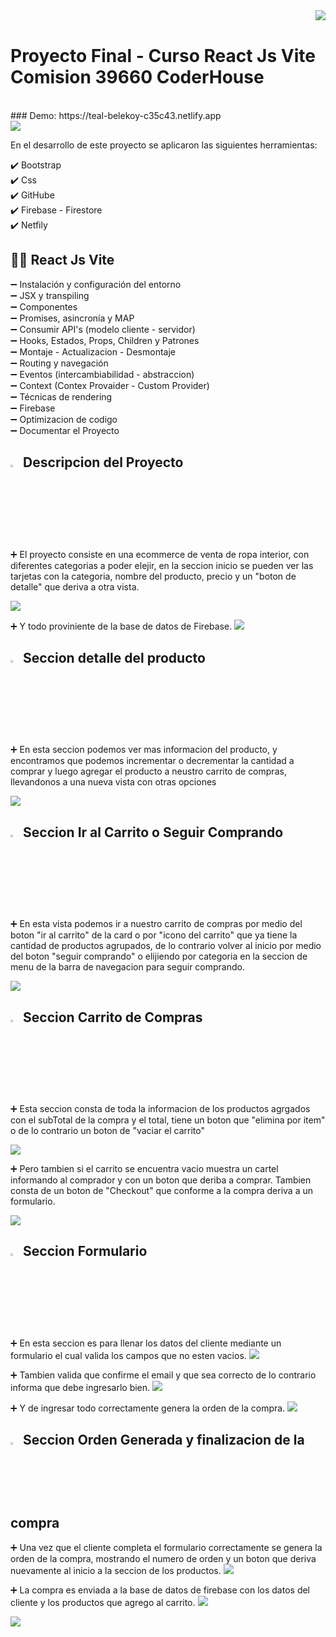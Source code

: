 <img src='./imgReadme/react1.jpg' align='right'>

<br>
<h1>Proyecto Final - Curso React Js Vite Comision 39660 CoderHouse</h1>
<br>
### Demo: https://teal-belekoy-c35c43.netlify.app
<br>

<img src='./imgReadme/portada.png'>

En el desarrollo de este proyecto se aplicaron las siguientes herramientas:

✔️ Bootstrap <br>
✔️ Css <br>
✔️ GitHube <br>
✔️ Firebase - Firestore <br>
✔️ Netfily <br>

<h2> 🧑‍💻 React Js Vite </h2>

➖ Instalación y configuración del entorno <br>
➖ JSX y transpiling <br>
➖ Componentes <br>
➖ Promises, asincronía y MAP <br>
➖ Consumir API's (modelo cliente - servidor) <br>
➖ Hooks, Estados, Props, Children y Patrones <br>
➖ Montaje - Actualizacion - Desmontaje <br>
➖ Routing y navegación <br>
➖ Eventos (intercambiabilidad - abstraccion) <br>
➖ Context (Contex Provaider - Custom Provider) <br>
➖ Técnicas de rendering <br>
➖ Firebase <br>
➖ Optimizacion de codigo <br>
➖ Documentar el Proyecto <br>

<h2><img src='./imgReadme/react2.jpg' width='3%'> Descripcion del Proyecto </h2>

➕ El proyecto consiste en una ecommerce de venta de ropa interior, con diferentes categorias a poder elejir,
    en la seccion inicio se pueden ver las tarjetas con la categoria, nombre del producto, precio y un 
"boton de detalle" que deriva a otra vista.

<img src='./imgReadme/categoriaspng.png'><br>

➕ Y todo proviniente de la base de datos de Firebase.
<img src='./imgReadme/firebase.png'><br>

<h2><img src='./imgReadme/react2.jpg' width='3%'> Seccion detalle del producto </h2>
➕ En esta seccion podemos ver mas informacion del producto, y encontramos que podemos incrementar o decrementar la 
   cantidad a comprar y luego agregar el producto a neustro carrito de compras, llevandonos a una nueva vista con otras opciones

<img src='./imgReadme/detalle.png'><br>

<h2> <img src='./imgReadme/react2.jpg' width='3%'> Seccion Ir al Carrito o Seguir Comprando </h2>

➕ En esta vista podemos ir a nuestro carrito de compras por medio del boton "ir al carrito" de la card o por "icono del carrito" que    ya tiene la cantidad de productos agrupados, de lo contrario volver al inicio por medio del boton "seguir comprando" o elijiendo      por categoria en la seccion de menu de la barra de navegacion para seguir comprando.

<img src='./imgReadme/agregar.png'> <br>

<h2> <img src='./imgReadme/react2.jpg' width='3%'> Seccion Carrito de Compras </h2>
➕ Esta seccion consta de toda la informacion de los productos agrgados con el subTotal de la compra y el total, tiene un boton que      "elimina por item" o de lo contrario un boton de "vaciar el carrito"

<img src='./imgReadme/carrito.png'> <br>

➕ Pero tambien si el carrito se encuentra vacio muestra un cartel informando al comprador y con un boton que deriba a comprar.          Tambien consta de un boton de "Checkout" que conforme a la compra deriva a un formulario.

 <img src='./imgReadme/vacio.png'> <br>

<h2> <img src='./imgReadme/react2.jpg' width='3%'> Seccion Formulario </h2>
➕ En esta seccion es para llenar los datos del cliente mediante un formulario el cual valida los campos que no esten vacios.
<img src='./imgReadme/error.png'><br>

➕ Tambien valida que confirme el email y que sea correcto de lo contrario informa que debe ingresarlo bien.
<img src='./imgReadme/errormail.png'><br>

➕ Y de ingresar todo correctamente genera la orden de la compra.
<img src='./imgReadme/form.png'><br>

<h2> <img src='./imgReadme/react2.jpg' width='3%'> Seccion Orden Generada y finalizacion de la compra</h2>
➕ Una vez que el cliente completa el formulario correctamente se genera la orden de la compra, mostrando el numero de orden y un        boton que deriva nuevamente al inicio a la seccion de los productos. 
<img src='./imgReadme/tiket.png'><br>

➕ La compra es enviada a la base de datos de firebase con los datos del cliente y los productos que agrego al carrito.
<img src='./imgReadme/orden.png'><br>

<img src='./imgReadme/react1.jpg' align='center'><br> 
